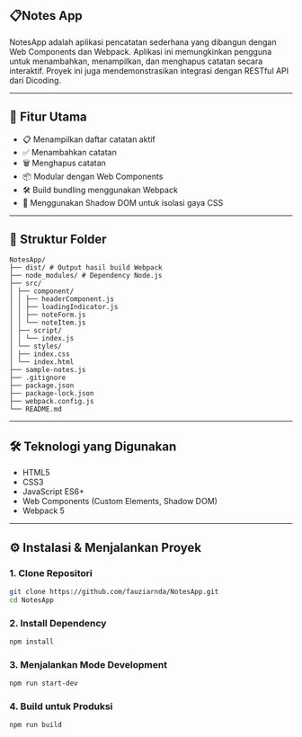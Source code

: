 ## 📋Notes App

NotesApp adalah aplikasi pencatatan sederhana yang dibangun dengan Web Components dan Webpack. Aplikasi ini memungkinkan pengguna untuk menambahkan, menampilkan, dan menghapus catatan secara interaktif. Proyek ini juga mendemonstrasikan integrasi dengan RESTful API dari Dicoding.

---
## 🚀 Fitur Utama

- 📋 Menampilkan daftar catatan aktif
- ✅ Menambahkan catatan
- 🗑️ Menghapus catatan
- 📦 Modular dengan Web Components
- 🛠️ Build bundling menggunakan Webpack
- 🎨 Menggunakan Shadow DOM untuk isolasi gaya CSS
---

## 📁 Struktur Folder
```
NotesApp/
├── dist/ # Output hasil build Webpack
├── node_modules/ # Dependency Node.js
├── src/
│ ├── component/
│ │ ├── headerComponent.js
│ │ ├── loadingIndicator.js
│ │ ├── noteForm.js
│ │ └── noteItem.js
│ ├── script/
│ │ └── index.js 
│ └── styles/
│ ├── index.css 
│ └── index.html 
├── sample-notes.js 
├── .gitignore 
├── package.json 
├── package-lock.json 
├── webpack.config.js 
└── README.md 
```

---

## 🛠️ Teknologi yang Digunakan

- HTML5
- CSS3
- JavaScript ES6+
- Web Components (Custom Elements, Shadow DOM)
- Webpack 5

---

## ⚙️ Instalasi & Menjalankan Proyek

### 1. Clone Repositori

```bash
git clone https://github.com/fauziarnda/NotesApp.git
cd NotesApp
```

### 2. Install Dependency

```bash
npm install

```

### 3. Menjalankan Mode Development

```bash
npm run start-dev
```

### 4. Build untuk Produksi

```bash
npm run build
```
